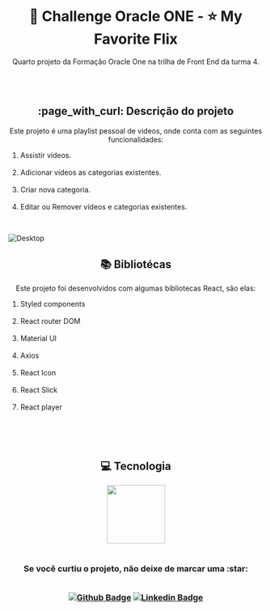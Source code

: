 <h1 align="center">🎥 Challenge Oracle ONE - ⭐ My Favorite Flix</h1>

<p align="center">Quarto projeto da Formação Oracle One na trilha de Front End da turma 4.</p>
<br><br>

<h2 align="center"> :page_with_curl: Descrição do projeto </h2>

<p align="center">Este projeto é uma playlist pessoal de videos, onde conta com as seguintes funcionalidades:<br>
<ol>
<li>Assistir vídeos. </li><br>
<li>Adicionar vídeos as categorias existentes. </li><br>
<li>Criar nova categoria. </li><br>
<li>Editar ou Remover vídeos e categorias existentes.</li>
</ol>
</p><br>

![Desktop](https://imagizer.imageshack.com/img924/644/LE1Juo.png)

<h2 align="center"> 📚 Bibliotécas </h2>

<p align="center">Este projeto foi desenvolvidos com algumas bibliotecas React, são elas: <br>
<ol>
<li>Styled components</li><br>
<li>React router DOM </li><br>
<li>Material UI</li><br>
<li>Axios</li><br>
<li>React Icon</li><br>
<li>React Slick</li><br>
<li>React player</li><br>
</ol>
</p><br>

<br>

<h2 align="center"> 💻 Tecnologia </h2>

<div align="center">
<img src="https://cdn.jsdelivr.net/gh/devicons/devicon/icons/react/react-original-wordmark.svg" width=115>
<div>

<br>

<h3 align="center"> Se você curtiu o projeto, não deixe de marcar uma :star:<br><br>

[![Github Badge](https://img.shields.io/badge/-Github-000?style=flat-square&logo=Github&logoColor=white&link=https://github.com/luizlimadev)](https://github.com/luizlimadev)
[![Linkedin Badge](https://img.shields.io/badge/-LinkedIn-blue?style=flat-square&logo=Linkedin&logoColor=white&link=https://www.linkedin.com/in/luizlima-dev/)](https://www.linkedin.com/in/devluizlima/)

